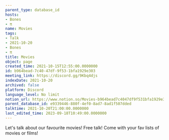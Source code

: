 ```yaml
---
parent_type: database_id
hosts:
- Bones
- π
name: Movies
tags:
- Talk
- 2021-10-20
- Bones
- π
title: Movies
object: page
created_time: 2021-10-15T12:55:00.0000000
id: b964bead-7c40-47df-9f53-1bfa1929e303
meeting_link: https://discord.gg/9Kbq4djs
indexDate: 2021-10-20
archived: false
platform: Discord
language_level: No limit
notion_url: https://www.notion.so/Movies-b964bead7c4047df9f531bfa1929e303
parent_database_id: e9339446-880f-4ef0-8ad7-8ad1f507dded
talktime: 2021-10-20T21:00:00.0000000
last_edited_time: 2023-09-18T10:49:00.0000000
---
```


Let's talk about our favourite movies!
Free talk! Come with your fav lists of movies or films!


